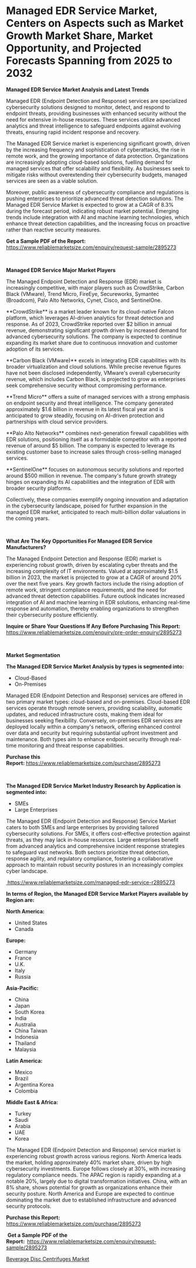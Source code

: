 <p><h1>Managed EDR Service Market, Centers on Aspects such as Market Growth Market Share, Market Opportunity, and Projected Forecasts Spanning from 2025 to 2032</h1></p><p><strong>Managed EDR Service Market Analysis and Latest Trends</strong></p>
<p><p>Managed EDR (Endpoint Detection and Response) services are specialized cybersecurity solutions designed to monitor, detect, and respond to endpoint threats, providing businesses with enhanced security without the need for extensive in-house resources. These services utilize advanced analytics and threat intelligence to safeguard endpoints against evolving threats, ensuring rapid incident response and recovery. </p><p>The Managed EDR Service market is experiencing significant growth, driven by the increasing frequency and sophistication of cyberattacks, the rise in remote work, and the growing importance of data protection. Organizations are increasingly adopting cloud-based solutions, fuelling demand for managed services that offer scalability and flexibility. As businesses seek to mitigate risks without overextending their cybersecurity budgets, managed services are seen as a viable solution.</p><p>Moreover, public awareness of cybersecurity compliance and regulations is pushing enterprises to prioritize advanced threat detection solutions. The Managed EDR Service Market is expected to grow at a CAGR of 8.3% during the forecast period, indicating robust market potential. Emerging trends include integration with AI and machine learning technologies, which enhance threat detection capabilities, and the increasing focus on proactive rather than reactive security measures.</p></p>
<p><strong>Get a Sample PDF of the Report:&nbsp;</strong> <a href="https://www.reliablemarketsize.com/enquiry/request-sample/2895273?utm_campaign=3445&utm_medium=2&utm_source=Github&utm_content=ia&utm_term=15032025&utm_id=managed-edr-service">https://www.reliablemarketsize.com/enquiry/request-sample/2895273</a></p>
<p>&nbsp;</p>
<p><strong>Managed EDR Service Major Market Players</strong></p>
<p><p>The Managed Endpoint Detection and Response (EDR) market is increasingly competitive, with major players such as CrowdStrike, Carbon Black (VMware), Trend Micro, FireEye, Secureworks, Symantec (Broadcom), Palo Alto Networks, Cynet, Cisco, and SentinelOne.</p><p>**CrowdStrike** is a market leader known for its cloud-native Falcon platform, which leverages AI-driven analytics for threat detection and response. As of 2023, CrowdStrike reported over $2 billion in annual revenue, demonstrating significant growth driven by increased demand for advanced cybersecurity solutions. The company is expected to continue expanding its market share due to continuous innovation and customer adoption of its services.</p><p>**Carbon Black (VMware)** excels in integrating EDR capabilities with its broader virtualization and cloud solutions. While precise revenue figures have not been disclosed independently, VMware's overall cybersecurity revenue, which includes Carbon Black, is projected to grow as enterprises seek comprehensive security without compromising performance.</p><p>**Trend Micro** offers a suite of managed services with a strong emphasis on endpoint security and threat intelligence. The company generated approximately $1.6 billion in revenue in its latest fiscal year and is anticipated to grow steadily, focusing on AI-driven protection and partnerships with cloud service providers.</p><p>**Palo Alto Networks** combines next-generation firewall capabilities with EDR solutions, positioning itself as a formidable competitor with a reported revenue of around $5 billion. The company is expected to leverage its existing customer base to increase sales through cross-selling managed services.</p><p>**SentinelOne** focuses on autonomous security solutions and reported around $500 million in revenue. The company's future growth strategy hinges on expanding its AI capabilities and the integration of EDR with broader security platforms.</p><p>Collectively, these companies exemplify ongoing innovation and adaptation in the cybersecurity landscape, poised for further expansion in the managed EDR market, anticipated to reach multi-billion dollar valuations in the coming years.</p></p>
<p>&nbsp;</p>
<p><strong>What Are The Key Opportunities For Managed EDR Service Manufacturers?</strong></p>
<p><p>The Managed Endpoint Detection and Response (EDR) market is experiencing robust growth, driven by escalating cyber threats and the increasing complexity of IT environments. Valued at approximately $1.5 billion in 2023, the market is projected to grow at a CAGR of around 20% over the next five years. Key growth factors include the rising adoption of remote work, stringent compliance requirements, and the need for advanced threat detection capabilities. Future outlook indicates increased integration of AI and machine learning in EDR solutions, enhancing real-time response and automation, thereby enabling organizations to strengthen their cybersecurity posture efficiently.</p></p>
<p><strong>Inquire or Share Your Questions If Any Before Purchasing This Report:</strong> <a href="https://www.reliablemarketsize.com/enquiry/pre-order-enquiry/2895273?utm_campaign=3445&utm_medium=2&utm_source=Github&utm_content=ia&utm_term=15032025&utm_id=managed-edr-service">https://www.reliablemarketsize.com/enquiry/pre-order-enquiry/2895273</a></p>
<p>&nbsp;</p>
<p><strong>Market Segmentation</strong></p>
<p><strong>The Managed EDR Service Market Analysis by types is segmented into:</strong></p>
<p><ul><li>Cloud-Based</li><li>On-Premises</li></ul></p>
<p><p>Managed EDR (Endpoint Detection and Response) services are offered in two primary market types: cloud-based and on-premises. Cloud-based EDR services operate through remote servers, providing scalability, automatic updates, and reduced infrastructure costs, making them ideal for businesses seeking flexibility. Conversely, on-premises EDR services are deployed locally within a company's network, offering enhanced control over data and security but requiring substantial upfront investment and maintenance. Both types aim to enhance endpoint security through real-time monitoring and threat response capabilities.</p></p>
<p><strong>Purchase this Report:&nbsp;</strong><a href="https://www.reliablemarketsize.com/purchase/2895273?utm_campaign=3445&utm_medium=2&utm_source=Github&utm_content=ia&utm_term=15032025&utm_id=managed-edr-service">https://www.reliablemarketsize.com/purchase/2895273</a></p>
<p>&nbsp;</p>
<p><strong>The Managed EDR Service Market Industry Research by Application is segmented into:</strong></p>
<p><ul><li>SMEs</li><li>Large Enterprises</li></ul></p>
<p><p>The Managed EDR (Endpoint Detection and Response) Service Market caters to both SMEs and large enterprises by providing tailored cybersecurity solutions. For SMEs, it offers cost-effective protection against threats, as they may lack in-house resources. Large enterprises benefit from advanced analytics and comprehensive incident response strategies to safeguard vast networks. Both sectors prioritize threat detection, response agility, and regulatory compliance, fostering a collaborative approach to maintain robust security postures in an increasingly complex cyber landscape.</p></p>
<p><a href="https://www.reliablemarketsize.com/managed-edr-service-r2895273?utm_campaign=3445&utm_medium=2&utm_source=Github&utm_content=ia&utm_term=15032025&utm_id=managed-edr-service">&nbsp;https://www.reliablemarketsize.com/managed-edr-service-r2895273</a></p>
<p><strong>In terms of Region, the Managed EDR Service Market Players available by Region are:</strong></p>
<p>
    <p> <strong> North America: </strong>
        <ul>
            <li>United States</li>
            <li>Canada</li>
        </ul>
        </p> 
    <p> <strong> Europe: </strong>
        <ul>
            <li>Germany</li>
            <li>France</li>
            <li>U.K.</li>
            <li>Italy</li>
            <li>Russia</li>
        </ul>
        </p> 
    <p> <strong> Asia-Pacific: </strong>
        <ul>
            <li>China</li>
            <li>Japan</li>
            <li>South Korea</li>
            <li>India</li>
            <li>Australia</li>
            <li>China Taiwan</li>
            <li>Indonesia</li>
            <li>Thailand</li>
            <li>Malaysia</li>
        </ul>
        </p> 
    <p> <strong> Latin America: </strong>
        <ul>
            <li>Mexico</li>
            <li>Brazil</li>
            <li>Argentina Korea</li>
            <li>Colombia</li>
        </ul>
        </p> 
    <p> <strong> Middle East & Africa: </strong>
        <ul>
            <li>Turkey</li>
            <li>Saudi</li>
            <li>Arabia</li>
            <li>UAE</li>
            <li>Korea</li>
        </ul>
    </p>
    </p>
<p><p>The Managed EDR (Endpoint Detection and Response) service market is experiencing robust growth across various regions. North America leads the market, holding approximately 40% market share, driven by high cybersecurity investments. Europe follows closely at 30%, with increasing regulatory compliance needs. The APAC region is rapidly expanding at a notable 20%, largely due to digital transformation initiatives. China, with an 8% share, shows potential for growth as organizations enhance their security posture. North America and Europe are expected to continue dominating the market due to established infrastructure and advanced security protocols.</p></p>
<p><strong>Purchase this Report: </strong><a href="https://www.reliablemarketsize.com/purchase/2895273?utm_campaign=3445&utm_medium=2&utm_source=Github&utm_content=ia&utm_term=15032025&utm_id=managed-edr-service">https://www.reliablemarketsize.com/purchase/2895273</a></p>
<p>&nbsp;<strong>Get a Sample PDF of the Report:&nbsp;&nbsp;</strong><a href="https://www.reliablemarketsize.com/enquiry/request-sample/2895273?utm_campaign=3445&utm_medium=2&utm_source=Github&utm_content=ia&utm_term=15032025&utm_id=managed-edr-service">https://www.reliablemarketsize.com/enquiry/request-sample/2895273</a></p>
<p><strong></strong></p>
<p><p><a href="https://github.com/ancsyanagha/Market-Research-Report-List-1/blob/main/beverage-disc-centrifuges-market.md?utm_campaign=3445&utm_medium=2&utm_source=Github&utm_content=ia&utm_term=15032025&utm_id=managed-edr-service">Beverage Disc Centrifuges Market</a></p></p>